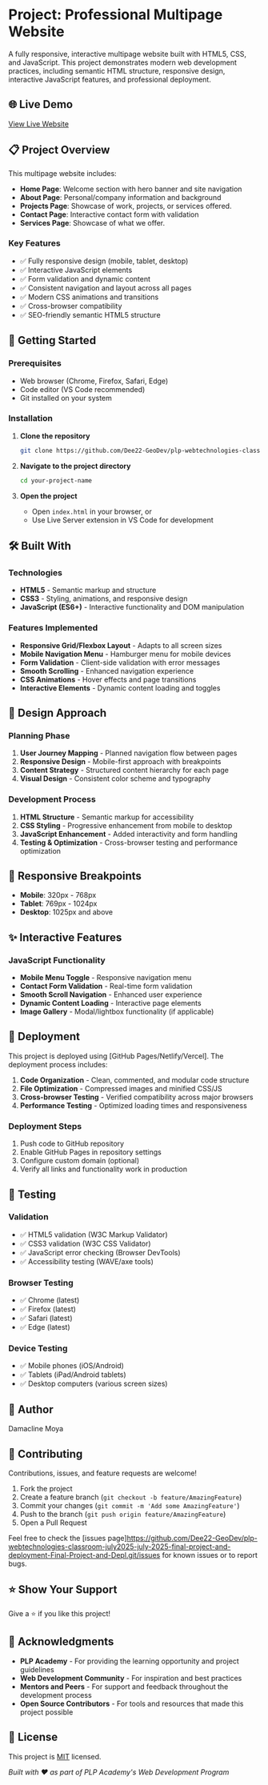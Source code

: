 # Project: Professional Multipage Website

A fully responsive, interactive multipage website built with HTML5, CSS, and JavaScript. This project demonstrates modern web development practices, including semantic HTML structure, responsive design, interactive JavaScript features, and professional deployment.

## 🌐 Live Demo
[View Live Website](https://profound-kheer-835e54.netlify.app)

## 📋 Project Overview

This multipage website includes:
- **Home Page**: Welcome section with hero banner and site navigation
- **About Page**: Personal/company information and background
- **Projects Page**: Showcase of work, projects, or services offered.
- **Contact Page**: Interactive contact form with validation
- **Services Page**: Showcase of what we offer.

### Key Features
- ✅ Fully responsive design (mobile, tablet, desktop)
- ✅ Interactive JavaScript elements
- ✅ Form validation and dynamic content
- ✅ Consistent navigation and layout across all pages
- ✅ Modern CSS animations and transitions
- ✅ Cross-browser compatibility
- ✅ SEO-friendly semantic HTML5 structure

## 🚀 Getting Started

### Prerequisites
- Web browser (Chrome, Firefox, Safari, Edge)
- Code editor (VS Code recommended)
- Git installed on your system

### Installation

1. **Clone the repository**
   ```bash
   git clone https://github.com/Dee22-GeoDev/plp-webtechnologies-classroom-july2025-july-2025-final-project-and-deployment-Final-Project-and-Depl.git
   ```

2. **Navigate to the project directory**
   ```bash
   cd your-project-name
   ```

3. **Open the project**
   - Open `index.html` in your browser, or
   - Use Live Server extension in VS Code for development

## 🛠️ Built With

### Technologies
- **HTML5** - Semantic markup and structure
- **CSS3** - Styling, animations, and responsive design
- **JavaScript (ES6+)** - Interactive functionality and DOM manipulation

### Features Implemented
- **Responsive Grid/Flexbox Layout** - Adapts to all screen sizes
- **Mobile Navigation Menu** - Hamburger menu for mobile devices
- **Form Validation** - Client-side validation with error messages
- **Smooth Scrolling** - Enhanced navigation experience
- **CSS Animations** - Hover effects and page transitions
- **Interactive Elements** - Dynamic content loading and toggles

## 🎨 Design Approach

### Planning Phase
1. **User Journey Mapping** - Planned navigation flow between pages
2. **Responsive Design** - Mobile-first approach with breakpoints
3. **Content Strategy** - Structured content hierarchy for each page
4. **Visual Design** - Consistent color scheme and typography

### Development Process
1. **HTML Structure** - Semantic markup for accessibility
2. **CSS Styling** - Progressive enhancement from mobile to desktop
3. **JavaScript Enhancement** - Added interactivity and form handling
4. **Testing & Optimization** - Cross-browser testing and performance optimization

## 📱 Responsive Breakpoints
- **Mobile**: 320px - 768px
- **Tablet**: 769px - 1024px
- **Desktop**: 1025px and above

## ✨ Interactive Features

### JavaScript Functionality
- **Mobile Menu Toggle** - Responsive navigation menu
- **Contact Form Validation** - Real-time form validation
- **Smooth Scroll Navigation** - Enhanced user experience
- **Dynamic Content Loading** - Interactive page elements
- **Image Gallery** - Modal/lightbox functionality (if applicable)

## 🚀 Deployment

This project is deployed using [GitHub Pages/Netlify/Vercel]. The deployment process includes:

1. **Code Organization** - Clean, commented, and modular code structure
2. **File Optimization** - Compressed images and minified CSS/JS
3. **Cross-browser Testing** - Verified compatibility across major browsers
4. **Performance Testing** - Optimized loading times and responsiveness

### Deployment Steps
1. Push code to GitHub repository
2. Enable GitHub Pages in repository settings
3. Configure custom domain (optional)
4. Verify all links and functionality work in production

## 🧪 Testing

### Validation
- ✅ HTML5 validation (W3C Markup Validator)
- ✅ CSS3 validation (W3C CSS Validator)
- ✅ JavaScript error checking (Browser DevTools)
- ✅ Accessibility testing (WAVE/axe tools)

### Browser Testing
- ✅ Chrome (latest)
- ✅ Firefox (latest)
- ✅ Safari (latest)
- ✅ Edge (latest)

### Device Testing
- ✅ Mobile phones (iOS/Android)
- ✅ Tablets (iPad/Android tablets)
- ✅ Desktop computers (various screen sizes)

## 👤 Author

Damacline Moya

## 🤝 Contributing

Contributions, issues, and feature requests are welcome!

1. Fork the project
2. Create a feature branch (`git checkout -b feature/AmazingFeature`)
3. Commit your changes (`git commit -m 'Add some AmazingFeature'`)
4. Push to the branch (`git push origin feature/AmazingFeature`)
5. Open a Pull Request

Feel free to check the [issues page]https://github.com/Dee22-GeoDev/plp-webtechnologies-classroom-july2025-july-2025-final-project-and-deployment-Final-Project-and-Depl.git/issues for known issues or to report bugs.

## ⭐ Show Your Support

Give a ⭐️ if you like this project!

## 🙏 Acknowledgments

- **PLP Academy** - For providing the learning opportunity and project guidelines
- **Web Development Community** - For inspiration and best practices
- **Mentors and Peers** - For support and feedback throughout the development process
- **Open Source Contributors** - For tools and resources that made this project possible

## 📝 License

This project is [MIT](./LICENSE) licensed.

*Built with ❤️ as part of PLP Academy's Web Development Program*